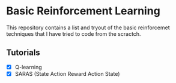 # Basic Reinforcement Learning

This repository contains a list and tryout of the basic reinforcemet techniques that I have tried to code from the scractch.

## Tutorials

- [X] Q-learning
- [x] SARAS (State Action Reward Action State)
